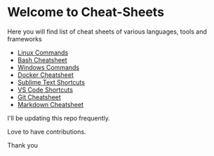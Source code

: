 # Welcome to Cheat-Sheets

Here you will find list of cheat sheets of 
various languages, tools and frameworks 

- [Linux Commands](Linux-Commands.txt)
- [Bash Cheatsheet](Bash.md)
- [Windows Commands](Windows-Commands.txt)
- [Docker Cheatsheet](Docker.txt)
- [Sublime Text Shortcuts](Sublime-Text.md)
- [VS Code Shortcuts](VSCode.md)
- [Git Cheatsheet](Git.txt)
- [Markdown Cheatsheet](Markdown.md)

I'll be updating this repo frequently.

Love to have contributions.

Thank you



